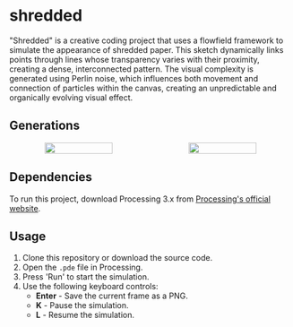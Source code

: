 # shredded

"Shredded" is a creative coding project that uses a flowfield framework to simulate the appearance of shredded paper. This sketch dynamically links points through lines whose transparency varies with their proximity, creating a dense, interconnected pattern. The visual complexity is generated using Perlin noise, which influences both movement and connection of particles within the canvas, creating an unpredictable and organically evolving visual effect.

## Generations
<p align="center" style="display: flex; justify-content: space-between;">
  <img src="https://github.com/samirrajes/shredded/assets/77396123/86caadac-a65f-4432-9fc8-eb5616b89698" width="49%" style="vertical-align:top;" />
  <img src="https://github.com/samirrajes/shredded/assets/77396123/a23dd679-751d-45c7-a024-1da9c0b409d6" width="49%" style="vertical-align:top;" />
</p>

## Dependencies

To run this project, download Processing 3.x from [Processing's official website](https://processing.org/download/).

## Usage

1. Clone this repository or download the source code.
2. Open the `.pde` file in Processing.
3. Press 'Run' to start the simulation.
4. Use the following keyboard controls:
   - **Enter** - Save the current frame as a PNG.
   - **K** - Pause the simulation.
   - **L** - Resume the simulation.
